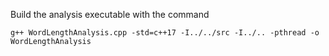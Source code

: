 Build the analysis executable with the command

```
g++ WordLengthAnalysis.cpp -std=c++17 -I../../src -I../.. -pthread -o WordLengthAnalysis
```
